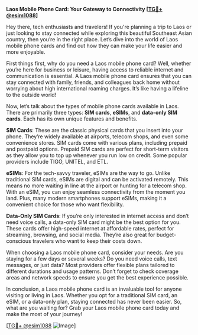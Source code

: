 **Laos Mobile Phone Card: Your Gateway to Connectivity [[TG💪+ @esim1088](https://t.me/s/esim1088)]**

Hey there, tech enthusiasts and travelers! If you're planning a trip to Laos or just looking to stay connected while exploring this beautiful Southeast Asian country, then you’re in the right place. Let’s dive into the world of Laos mobile phone cards and find out how they can make your life easier and more enjoyable.

First things first, why do you need a Laos mobile phone card? Well, whether you’re here for business or leisure, having access to reliable internet and communication is essential. A Laos mobile phone card ensures that you can stay connected with family, friends, and colleagues back home without worrying about high international roaming charges. It’s like having a lifeline to the outside world!

Now, let’s talk about the types of mobile phone cards available in Laos. There are primarily three types: **SIM cards**, **eSIMs**, and **data-only SIM cards**. Each has its own unique features and benefits.

**SIM Cards**: These are the classic physical cards that you insert into your phone. They’re widely available at airports, telecom shops, and even some convenience stores. SIM cards come with various plans, including prepaid and postpaid options. Prepaid SIM cards are perfect for short-term visitors as they allow you to top up whenever you run low on credit. Some popular providers include TIGO, UNITEL, and ETL.

**eSIMs**: For the tech-savvy traveler, eSIMs are the way to go. Unlike traditional SIM cards, eSIMs are digital and can be activated remotely. This means no more waiting in line at the airport or hunting for a telecom shop. With an eSIM, you can enjoy seamless connectivity from the moment you land. Plus, many modern smartphones support eSIMs, making it a convenient choice for those who want flexibility.

**Data-Only SIM Cards**: If you’re only interested in internet access and don’t need voice calls, a data-only SIM card might be the best option for you. These cards offer high-speed internet at affordable rates, perfect for streaming, browsing, and social media. They’re also great for budget-conscious travelers who want to keep their costs down.

When choosing a Laos mobile phone card, consider your needs. Are you staying for a few days or several weeks? Do you need voice calls, text messages, or just data? Most providers offer flexible plans tailored to different durations and usage patterns. Don’t forget to check coverage areas and network speeds to ensure you get the best experience possible.

In conclusion, a Laos mobile phone card is an invaluable tool for anyone visiting or living in Laos. Whether you opt for a traditional SIM card, an eSIM, or a data-only plan, staying connected has never been easier. So, what are you waiting for? Grab your Laos mobile phone card today and make the most of your journey!

[[TG💪+ @esim1088](https://t.me/s/esim1088) ![Image](https://i.postimg.cc/Y0z9fWf4/image.png)]